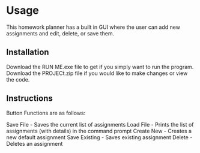 # Usage

This homework planner has a built in GUI where the user can add new assignments and edit, delete, or save them.

## Installation

Download the RUN ME.exe file to get if you simply want to run the program.
Download the PROJECt.zip file if you would like to make changes or view the code. 

## Instructions

Button Functions are as follows:

Save File - Saves the current list of assignments
Load File - Prints the list of assignments (with details) in the command prompt 
Create New - Creates a new default assignment
Save Existing - Saves existing assignment
Delete - Deletes an assignment


